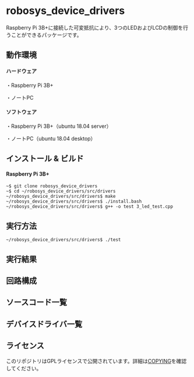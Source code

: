 # robosys_device_drivers
Raspberry Pi 3B+に接続した可変抵抗により、3つのLEDおよびLCDの制御を行うことができるパッケージです。

## 動作環境
#### ハードウェア
・Raspberry Pi 3B+

・ノートPC

#### ソフトウェア
・Raspberry Pi 3B+（ubuntu 18.04 server）

・ノートPC（ubuntu 18.04 desktop）

## インストール & ビルド
#### Raspberry Pi 3B+
```
~$ git clone robosys_device_drivers 
~$ cd ~/robosys_device_drivers/src/drivers
~/robosys_device_drivers/src/drivers$ make
~/robosys_device_drivers/src/drivers$ ./install.bash
~/robosys_device_drivers/src/drivers$ g++ -o test 3_led_test.cpp
```

## 実行方法
```
~/robosys_device_drivers/src/drivers$ ./test
```

## 実行結果

## 回路構成

## ソースコード一覧

## デバイスドライバ一覧

## ライセンス

このリポジトリはGPLライセンスで公開されています。詳細は[COPYING](./COPYING)を確認してください。